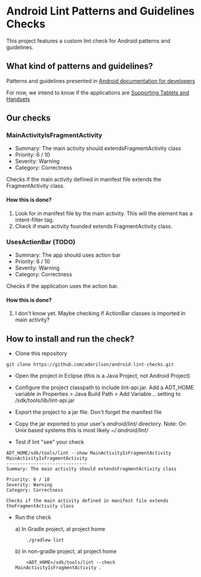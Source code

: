 # Android Lint Patterns and Guidelines Checks

This project features a custom lint check for Android patterns and guidelines.


## What kind of patterns and guidelines?

Patterns and guidelines presented in [Android documentation for
developers](http://developer.android.com/design/patterns/index.html)

For now, we intend to know if the applications are [Supporting Tablets and
Handsets](http://developer.android.com/guide/practices/tablets-and-handsets.html)

## Our checks

### MainActivityIsFragmentActivity

- Summary: The main activity should extendsFragmentActivity class
- Priority: 6 / 10
- Severity: Warning
- Category: Correctness

Checks if the main activity defined in manifest file extends the FragmentActivity
class.

#### How this is done?
1. Look for in manifest file by the main activity. This will the element has a
intent-filter tag.
1. Check if main activity founded extends FragmentActivity class.

### UsesActionBar (TODO)

- Summary: The app should uses action bar
- Priority: 6 / 10
- Severity: Warning
- Category: Correctness

Checks if the application uses the action bar.

#### How this is done?
1. I don't know yet. Maybe checking if ActionBar classes is imported in main activity?

## How to install and run the check?

- Clone this repository

```
git clone https://github.com/adorilson/android-lint-checks.git
```

- Open the project in Eclipse (this is a Java Project, not Android Project)

- Configure the project classpath to include lint-api.jar. Add a ADT_HOME variable
in Properties > Java Build Path > Add Variable... setting to /sdk/tools/lib/lint-api.jar 
- Export the project to a jar file. Don't forget the manifest file
- Copy the jar exported to your user's *android/lint/* directory. Note: On Unix
based systems this is most likely *~/.android/lint/*
- Test if lint "see" your check

```
ADT_HOME/sdk/tools/lint --show MainActivityIsFragmentActivity
MainActivityIsFragmentActivity
------------------------------
Summary: The main activity should extendsFragmentActivity class

Priority: 6 / 10
Severity: Warning
Category: Correctness

Checks if the main activity defined in manifest file extends
theFragmentActivity class
```

- Run the check

    a) In Gradle project, at project home
    ```
        ./gradlew lint
    ```
    b) In non-gradle project, at project home
    ```
        <ADT_HOME>/sdk/tools/lint --check MainActivityIsFragmentActivity .
    ```
